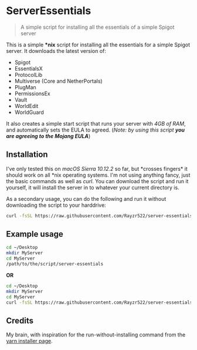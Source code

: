 # ServerEssentials
> A simple script for installing all the essentials of a simple Spigot server

This is a simple **\*nix** script for installing all the essentials for a simple Spigot server. It downloads the latest version of:

* Spigot
* EssentialsX
* ProtocolLib
* Multiverse (Core and NetherPortals)
* PlugMan
* PermissionsEx
* Vault
* WorldEdit
* WorldGuard

It also creates a simple start script that runs your server with *4GB of RAM*, and automatically sets the EULA to agreed. (*Note: by using this script **you are agreeing to the Mojang EULA***)

## Installation
I've only tested this on *macOS Sierra 10.12.2* so far, but \*crosses fingers\* it should work on all \*nix operating systems. I'm not using anything fancy, just the basic commands as well as *curl*. You can download the script and run it yourself, it will install the server in to whatever your current directory is.

As a secondary usage, you can do the following and run it without downloading the script to your harddrive:

```bash
curl -fsSL https://raw.githubusercontent.com/Rayzr522/server-essentials/master/server-essentials | bash -
```

## Example usage

```bash
cd ~/Desktop
mkdir MyServer
cd MyServer
/path/to/the/script/server-essentials
```

**OR**

```bash
cd ~/Desktop
mkdir MyServer
cd MyServer
curl -fsSL https://raw.githubusercontent.com/Rayzr522/server-essentials/master/server-essentials | bash -
```

## Credits
My brain, with inspiration for the run-without-installing command from the [yarn installer page](https://yarnpkg.com/en/docs/install#linux).